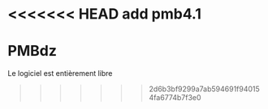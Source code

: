 <<<<<<< HEAD
add pmb4.1
=======
PMBdz
=====

Le logiciel est entièrement libre
>>>>>>> 2d6b3bf9299a7ab594691f940154fa6774b7f3e0
